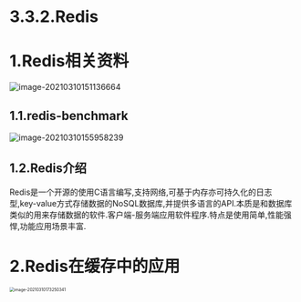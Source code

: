 # 3.3.2.Redis

# 1.Redis相关资料

![image-20210310151136664](https://fechin-picgo.oss-cn-shanghai.aliyuncs.com/PicGo/image-20210310151136664.png)

## 1.1.redis-benchmark

![image-20210310155958239](https://fechin-picgo.oss-cn-shanghai.aliyuncs.com/PicGo/image-20210310155958239.png)

## 1.2.Redis介绍

Redis是一个开源的使用C语言编写,支持网络,可基于内存亦可持久化的日志型,key-value方式存储数据的NoSQL数据库,并提供多语言的API.本质是和数据库类似的用来存储数据的软件.客户端-服务端应用软件程序.特点是使用简单,性能强悍,功能应用场景丰富.

# 2.Redis在缓存中的应用

<img src="https://fechin-picgo.oss-cn-shanghai.aliyuncs.com/PicGo/image-20210310173250341.png" alt="image-20210310173250341" style="zoom:50%;" />

